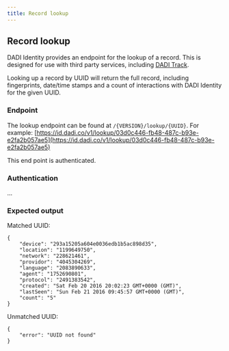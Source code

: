 ```yaml
---
title: Record lookup
---
```


## Record lookup

DADI Identity provides an endpoint for the lookup of a record. This is designed for use with third party services, including [DADI Track](https://github.com/dadi/track).

Looking up a record by UUID will return the full record, including fingerprints, date/time stamps and a count of interactions with DADI Identity for the given UUID.

### Endpoint

The lookup endpoint can be found at `/{VERSION}/lookup/{UUID}`. For example: [https://id.dadi.co/v1/lookup/03d0c446-fb48-487c-b93e-e2fa2b057ae5](https://id.dadi.co/v1/lookup/03d0c446-fb48-487c-b93e-e2fa2b057ae5)

This end point is authenticated.

### Authentication

...

### Expected output

Matched UUID:

	{
		"device": "293a15205a604e0036edb1b5ac898d35",
		"location": "1199649750",
		"network": "228621461",
		"providor": "4045304269",
		"language": "2083890633",
		"agent": "1752690801",
		"protocol": "2491383542",
		"created": "Sat Feb 20 2016 20:02:23 GMT+0000 (GMT)",
		"lastSeen": "Sun Feb 21 2016 09:45:57 GMT+0000 (GMT)",
		"count": "5"
	}

Unmatched UUID:

	{
		"error": "UUID not found"
	}
